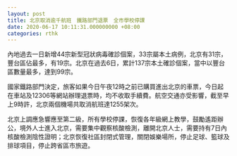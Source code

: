 ```yaml
---
layout: post
title: 北京取消逾千航班　鐵路部門退票　全市學校停課
date: 2020-06-17 10:11:31.000000000 +08:00
categories: rthk
---
```


內地過去一日新增44宗新型冠狀病毒確診個案，33宗屬本土病例，北京有31宗，豐台區佔最多，有19宗。北京在過去6日，累計137宗本土確診個案，當中以豐台區數量最多，達到99宗。

國家鐵路部門決定，旅客如果今日午夜12時之前已購買進出北京的車票，今日起在車站及12306等網站辦理退票時，均不收取手續費。航空交通亦受影響，截至早上9時許，北京兩個機場共取消航班達1255架次。

北京上調應急響應至第二級，所有學校停課，恢復各年級網上教學，鼓勵遙距辦公，境外人士進入北京，需要集中觀察核酸檢測，離開北京人士，需要持有7日內核酸檢測陰性證明；北京恢復社區封閉式管理，關閉娛樂場所，停止足球、籃球及排球項目，停止跨省區市旅遊。

